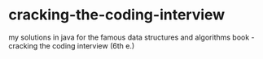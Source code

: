 # cracking-the-coding-interview
my solutions in java for the famous data structures and algorithms book - cracking the coding interview (6th e.)
